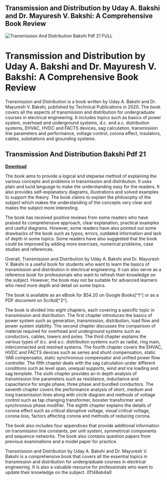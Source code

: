 ## Transmission and Distribution by Uday A. Bakshi and Dr. Mayuresh V. Bakshi: A Comprehensive Book Review

 
![Transmission And Distribution Bakshi Pdf 21 __FULL__](https://encrypted-tbn0.gstatic.com/images?q=tbn:ANd9GcRnNtashzk8rgHwhRLDRkJdPXiGOjreqP8JF9KPOf-3SZmT_5UHpi7FNZPR)

 
# Transmission and Distribution by Uday A. Bakshi and Dr. Mayuresh V. Bakshi: A Comprehensive Book Review
 
Transmission and Distribution is a book written by Uday A. Bakshi and Dr. Mayuresh V. Bakshi, published by Technical Publications in 2020. The book covers all the aspects of transmission and distribution for undergraduate courses in electrical engineering. It includes topics such as basics of power system, overhead and underground systems, d.c. and a.c. distribution systems, EHVAC, HVDC and FACTS devices, sag calculation, transmission line parameters and performance, voltage control, corona effect, insulators, cables, substations and grounding systems.
 
## Transmission And Distribution Bakshi Pdf 21


[**Download**](https://www.google.com/url?q=https%3A%2F%2Fshurll.com%2F2tK98Y&sa=D&sntz=1&usg=AOvVaw31gr1OQ26MLiapA1bMVLYV)

 
The book aims to provide a logical and stepwise method of explaining the various concepts and problems in transmission and distribution. It uses plain and lucid language to make the understanding easy for the readers. It also provides self-explanatory diagrams, illustrations and solved examples to support the theory. The book claims to explain the philosophy of the subject which makes the understanding of the concepts very clear and makes the subject more interesting.
 
The book has received positive reviews from some readers who have praised its comprehensive approach, clear explanation, practical examples and useful diagrams. However, some readers have also pointed out some drawbacks of the book such as typos, errors, outdated information and lack of depth in some topics. Some readers have also suggested that the book could be improved by adding more exercises, numerical problems, case studies and references.
 
Overall, Transmission and Distribution by Uday A. Bakshi and Dr. Mayuresh V. Bakshi is a useful book for students who want to learn the basics of transmission and distribution in electrical engineering. It can also serve as a reference book for professionals who want to refresh their knowledge on the subject. However, the book may not be suitable for advanced learners who need more depth and detail on some topics.
 
The book is available as an eBook for $54.20 on Google Books[^1^] or as a PDF document on Scribd[^2^].
  
The book is divided into eight chapters, each covering a specific topic in transmission and distribution. The first chapter introduces the basics of power system such as generation, transmission, distribution, load flow and power system stability. The second chapter discusses the comparison of material required for overhead and underground systems such as conductors, cables, towers and poles. The third chapter explains the various types of d.c. and a.c. distribution systems such as radial, ring main, interconnected and meshed systems. The fourth chapter covers the EHVAC, HVDC and FACTS devices such as series and shunt compensation, static VAR compensator, static synchronous compensator and unified power flow controller. The fifth chapter deals with the sag calculation under different conditions such as level span, unequal supports, wind and ice loading and sag template. The sixth chapter provides an in depth analysis of transmission line parameters such as resistance, inductance and capacitance for single phase, three phase and bundled conductors. The seventh chapter covers the performance analysis of short, medium and long transmission lines along with circle diagram and methods of voltage control such as tap changing transformer, booster transformer and synchronous phase modifier. The eighth chapter explains the details of corona effect such as critical disruptive voltage, visual critical voltage, corona loss, factors affecting corona and methods of reducing corona.
 
The book also includes four appendices that provide additional information on transmission line constants, per unit system, symmetrical components and sequence networks. The book also contains question papers from previous examinations and a model paper for practice.
 
Transmission and Distribution by Uday A. Bakshi and Dr. Mayuresh V. Bakshi is a comprehensive book that covers all the essential topics in transmission and distribution for undergraduate courses in electrical engineering. It is also a valuable resource for professionals who want to update their knowledge on the subject.
 0f148eb4a0
